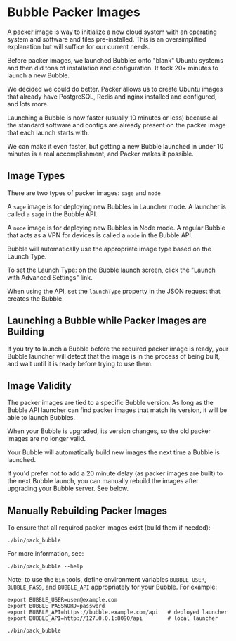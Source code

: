 # Bubble Packer Images
A [packer image](https://packer.io) is way to initialize a new cloud system with an operating system and
software and files pre-installed. This is an oversimplified explanation but will suffice for our current needs.
 
Before packer images, we launched Bubbles onto "blank" Ubuntu systems and then did
tons of installation and configuration. It took 20+ minutes to launch a new Bubble.

We decided we could do better. Packer allows us to create Ubuntu images that already have 
PostgreSQL, Redis and nginx installed and configured, and lots more.

Launching a Bubble is now faster (usually 10 minutes or less) because all the standard software
and configs are already present on the packer image that each launch starts with.

We can make it even faster, but getting a new Bubble launched in under 10 minutes is a real accomplishment,
and Packer makes it possible. 

## Image Types
There are two types of packer images: `sage` and `node`

A `sage` image is for deploying new Bubbles in Launcher mode. A launcher is called a `sage` in the Bubble API.

A `node` image is for deploying new Bubbles in Node mode. A regular Bubble that acts as a VPN for devices is called a `node` in the Bubble API.

Bubble will automatically use the appropriate image type based on the Launch Type.

To set the Launch Type: on the Bubble launch screen, click the "Launch with Advanced Settings" link.

When using the API, set the `launchType` property in the JSON request that creates the Bubble. 

## Launching a Bubble while Packer Images are Building
If you try to launch a Bubble before the required packer image is ready, your Bubble launcher will detect that the image
is in the process of being built, and wait until it is ready before trying to use them.

## Image Validity
The packer images are tied to a specific Bubble version. As long as the Bubble API launcher can find packer images
that match its version, it will be able to launch Bubbles.

When your Bubble is upgraded, its version changes, so the old packer images are no longer valid.

Your Bubble will automatically build new images the next time a Bubble is launched.

If you'd prefer not to add a 20 minute delay (as packer images are built) to the next Bubble launch, you
can manually rebuild the images after upgrading your Bubble server. See below.

## Manually Rebuilding Packer Images
To ensure that all required packer images exist (build them if needed):
 
    ./bin/pack_bubble

For more information, see:

    ./bin/pack_bubble --help

Note: to use the `bin` tools, define environment variables `BUBBLE_USER`, `BUBBLE_PASS`, and `BUBBLE_API`
appropriately for your Bubble. For example:

    export BUBBLE_USER=user@example.com
    export BUBBLE_PASSWORD=password
    export BUBBLE_API=https://bubble.example.com/api   # deployed launcher
    export BUBBLE_API=http://127.0.0.1:8090/api        # local launcher

    ./bin/pack_bubble

